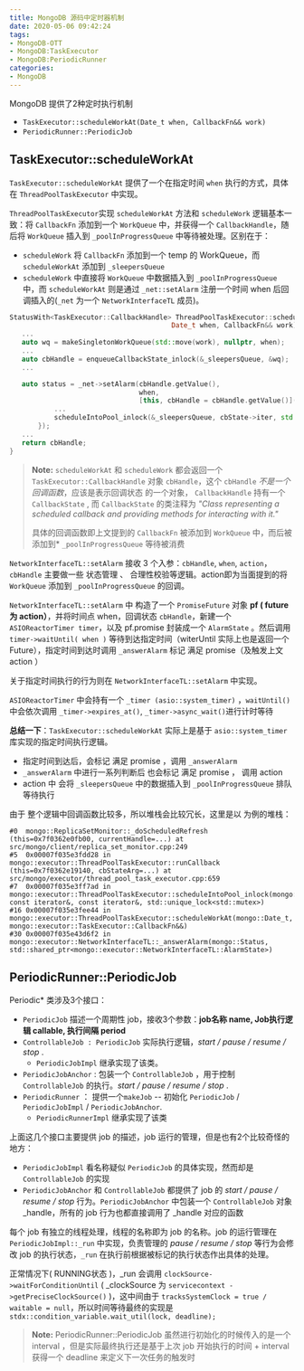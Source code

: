 ```yaml
---
title: MongoDB 源码中定时器机制
date: 2020-05-06 09:42:24
tags:
- MongoDB-OTT
- MongoDB:TaskExecutor
- MongoDB:PeriodicRunner
categories:
- MongoDB
---
```


MongoDB 提供了2种定时执行机制

- `TaskExecutor::scheduleWorkAt(Date_t when, CallbackFn&& work)`
- `PeriodicRunner::PeriodicJob`

 

## TaskExecutor::scheduleWorkAt

`TaskExecutor::scheduleWorkAt` 提供了一个在指定时间 `when` 执行的方式，具体在 `ThreadPoolTaskExecutor` 中实现。



`ThreadPoolTaskExecutor`实现 `scheduleWorkAt` 方法和 `scheduleWork` 逻辑基本一致：将 `CallbackFn` 添加到一个 `WorkQueue` 中，并获得一个 `CallbackHandle`，随后将 `WorkQueue` 插入到 `_poolInProgressQueue` 中等待被处理。区别在于：

- `scheduleWork` 将 `CallbackFn` 添加到一个 temp 的 WorkQueue，而 `scheduleWorkAt` 添加到 `_sleepersQueue`
- `scheduleWork` 中直接将 `WorkQueue` 中数据插入到 `_poolInProgressQueue` 中，而 `scheduleWorkAt` 则是通过 `_net::setAlarm` 注册一个时间 when 后回调插入的(`_net` 为一个 `NetworkInterfaceTL` 成员)。



 ```c++
StatusWith<TaskExecutor::CallbackHandle> ThreadPoolTaskExecutor::scheduleWorkAt(
                                         Date_t when, CallbackFn&& work) {
    ...
    auto wq = makeSingletonWorkQueue(std::move(work), nullptr, when);
    ...
    auto cbHandle = enqueueCallbackState_inlock(&_sleepersQueue, &wq);
    ...

    auto status = _net->setAlarm(cbHandle.getValue(), 
                                 when, 
                                 [this, cbHandle = cbHandle.getValue()](Status status) {
            ...
            scheduleIntoPool_inlock(&_sleepersQueue, cbState->iter, std::move(lk));
        });
    ...
    return cbHandle;
}
 ```



>  **Note:**   `scheduleWorkAt` 和 `scheduleWork` 都会返回一个 `TaskExecutor::CallbackHandle` 对象  `cbHandle`，这个 `cbHandle` *不是一个回调函数*，应该是表示回调状态 的一个对象， `CallbackHandle` 持有一个 `CallbackState` , 而 `CallbackState` 的类注释为 *"Class representing a  scheduled callback and providing methods for interacting with it."*
>
> 具体的回调函数即上文提到的 `CallbackFn` 被添加到 `WorkQueue`  中，而后被添加到*   `_poolInProgressQueue` 等待被消费



`NetworkInterfaceTL::setAlarm` 接收 3 个入参：`cbHandle`, `when`, `action`，`cbHandle` 主要做一些 状态管理 、 合理性校验等逻辑。action即为当面提到的将 `WorkQueue` 添加到 `_poolInProgressQueue` 的回调。

 

`NetworkInterfaceTL::setAlarm` 中 构造了一个 `PromiseFuture` 对象 **pf ( future为 action）**，并将时间点 when，回调状态 `cbHandle`，新建一个 `ASIOReactorTimer timer`，以及 pf.promise 封装成一个 `AlarmState` 。然后调用 `timer->waitUntil( when )` 等待到达指定时间（witerUntil 实际上也是返回一个 Future），指定时间到达时调用 `_answerAlarm` 标记 满足 promise（及触发上文 action ）

 关于指定时间执行的行为则在 `NetworkInterfaceTL::setAlarm` 中实现。



`ASIOReactorTimer` 中会持有一个 `_timer (asio::system_timer)` ，`waitUntil()` 中会依次调用 `_timer->expires_at()`, `_timer->async_wait()`进行计时等待

 

**总结一下**：`TaskExecutor::scheduleWorkAt` 实际上是基于 `asio::system_timer` 库实现的指定时间执行逻辑。

- 指定时间到达后，会标记 满足 promise ，调用 `_answerAlarm` 
-  `_answerAlarm` 中进行一系列判断后 也会标记 满足 promise ， 调用 action
- action 中 会将 `_sleepersQueue` 中的数据插入到 `_poolInProgressQueue` 排队等待执行



由于 整个逻辑中回调函数比较多，所以堆栈会比较冗长，这里是以 为例的堆栈：

```
#0  mongo::ReplicaSetMonitor::_doScheduledRefresh (this=0x7f0362e0fb00, currentHandle=...) at src/mongo/client/replica_set_monitor.cpp:249
#5  0x00007f035e3fdd28 in mongo::executor::ThreadPoolTaskExecutor::runCallback (this=0x7f0362e19140, cbStateArg=...) at src/mongo/executor/thread_pool_task_executor.cpp:659
#7  0x00007f035e3ff7ad in mongo::executor::ThreadPoolTaskExecutor::scheduleIntoPool_inlock(mongo::executor::ThreadPoolTaskExecutor::WorkQueue*, const iterator&, const iterator&, std::unique_lock<std::mutex>)
#16 0x00007f035e3fee44 in mongo::executor::ThreadPoolTaskExecutor::scheduleWorkAt(mongo::Date_t, mongo::executor::TaskExecutor::CallbackFn&&)
#30 0x00007f035e43d6f2 in mongo::executor::NetworkInterfaceTL::_answerAlarm(mongo::Status, std::shared_ptr<mongo::executor::NetworkInterfaceTL::AlarmState>)
```

 

## PeriodicRunner::PeriodicJob

 Periodic* 类涉及3个接口：

- `PeriodicJob` 描述一个周期性 job，接收3个参数：**job名称 name, Job执行逻辑 callable, 执行间隔 period**
- `ControllableJob : PeriodicJob` 实际执行逻辑，*start / pause / resume / stop* .      
  - `PeriodicJobImpl` 继承实现了该类。
- `PeriodicJobAnchor` : 包装一个 `ControllableJob` ，用于控制 `ControllableJob` 的执行。*start / pause /     resume / stop* .
- `PeriodicRunner` ： 提供一个`makeJob` -- 初始化 `PeriodicJob` / `PeriodicJobImpl` / `PeriodicJobAnchor`.
  - `PeriodicRunnerImpl` 继承实现了该类

 

上面这几个接口主要提供 job 的描述，job 运行的管理，但是也有2个比较奇怪的地方：

- `PeriodicJobImpl` 看名称疑似 `PeriodicJob` 的具体实现，然而却是 `ControllableJob` 的实现
- `PeriodicJobAnchor` 和 `ControllableJob` 都提供了 job 的 *start / pause / resume / stop* 行为。`PeriodicJobAnchor` 中包装一个 `ControllableJob` 对象 _handle，所有的 job 行为也都直接调用了 _handle 对应的函数

 

每个 job 有独立的线程处理，线程的名称即为 job 的名称。job 的运行管理在 `PeriodicJobImpl::_run` 中实现，负责管理的 *pause / resume / stop* 等行为会修改 job 的执行状态，`_run` 在执行前根据被标记的执行状态作出具体的处理。



正常情况下( RUNNING状态 )，_run 会调用 `clockSource->waitForConditionUntil`  ( _clockSource 为 `servicecontext ->getPreciseClockSource()` )，这中间由于 `tracksSystemClock = true / waitable = null`，所以时间等待最终的实现是 `stdx::condition_variable.wait_util(lock, deadline);`

 

> **Note:**   PeriodicRunner::PeriodicJob 虽然进行初始化的时候传入的是一个 interval ，但是实际最终执行还是基于上次  job 开始执行的时间 + interval 获得一个 deadline 来定义下一次任务的触发时